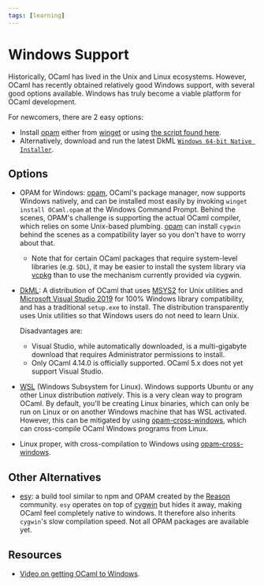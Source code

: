 ```yaml
---
tags: [learning]
---
```


# Windows Support

Historically, OCaml has lived in the Unix and Linux ecosystems.
However, OCaml has recently obtained relatively good Windows support, with several good options available.
Windows has truly become a viable platform for OCaml development.

For newcomers, there are 2 easy options:
* Install [opam] either from [winget] or using [the script found here](https://opam.ocaml.org/doc/Install.html).
* Alternatively, download and run the latest DkML
  [`Windows 64-bit Native Installer`](https://gitlab.com/dkml/distributions/dkml/-/releases/permalink/latest/downloads/setup64nu.exe).

## Options

* OPAM for Windows:
[opam], OCaml's package manager, now supports Windows natively, and can be installed most easily
by invoking `winget install OCaml.opam` at the Windows Command Prompt.
Behind the scenes, OPAM's challenge is supporting the actual OCaml compiler, which relies on some Unix-based plumbing.
[opam] can install `cygwin` behind the scenes as a compatibility layer so you don't have to worry about that.
    * Note that for certain OCaml packages that require system-level libraries (e.g. `SDL`), it may be easier to install the system library via [vcpkg]
      than to use the mechanism currently provided via cygwin.

* [DkML]:
A distribution of OCaml that uses [MSYS2] for Unix utilities and [Microsoft Visual Studio 2019](https://visualstudio.microsoft.com/vs/)
for 100% Windows library compatibility, and has a traditional `setup.exe` to install.
The distribution transparently uses Unix utilities so that Windows users do not need to learn Unix.

    Disadvantages are:
    * Visual Studio, while automatically downloaded, is a multi-gigabyte download that requires Administrator permissions to install.
    * Only OCaml 4.14.0 is officially supported. OCaml 5.x does not yet support Visual Studio.

* [WSL] (Windows Subsystem for Linux). 
  Windows supports Ubuntu or any other Linux distribution *natively*.
  This is a very clean way to program OCaml.
      By default, you'll be creating Linux binaries, which can only be run on Linux or on another
      Windows machine that has WSL activated. However, this can be mitigated by using [opam-cross-windows],
      which can cross-compile OCaml Windows programs from Linux.

* Linux proper, with cross-compilation to Windows using [opam-cross-windows].

## Other Alternatives

* [esy](https://esy.sh/):
a build tool similar to npm and OPAM created by the [Reason] community.
`esy` operates on top of [cygwin] but hides it away, making OCaml feel completely native to windows.
It therefore also inherits `cygwin`'s slow compilation speed.
Not all OPAM packages are available yet.


[DkML]: https://diskuv.com/dkmlbook/
[ocaml-win]: https://fdopen.github.io/opam-repository-mingw/
[opam-cross-windows]: https://github.com/ocaml-cross/opam-cross-windows
[Reason]: https://reasonml.github.io/
[cygwin]: https://www.cygwin.com
[MSYS2]: https://www.msys2.org/
[ocamlearlybird]: https://github.com/hackwaly/ocamlearlybird#readme
[winget]: https://learn.microsoft.com/en-us/windows/package-manager/winget/
[opam]: https://opam.ocaml.org/
[vcpkg]: https://github.com/microsoft/vcpkg
[WSL]: https://learn.microsoft.com/en-us/windows/wsl/install

## Resources

* [Video on getting OCaml to Windows](https://www.youtube.com/watch?v=1DAuSSljLFI).

